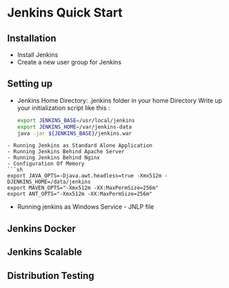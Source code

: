 # Jenkins Quick Start

## Installation
- Install Jenkins
- Create a new user group for Jenkins

## Setting up
- Jenkins Home Directory: .jenkins folder in your home Directory
  Write up your initialization script like this :
  ```sh
  export JENKINS_BASE=/usr/local/jenkins
  export JENKINS_HOME=/var/jenkins-data
  java -jar ${JENKINS_BASE}/jenkins.war
```
- Running Jenkins as Standard Alone Application
- Running Jenkins Behind Apache Server
- Running Jenkins Behind Nginx
- Configuration Of Memory
```sh
export JAVA_OPTS=-Djava.awt.headless=true -Xmx512m -DJENKINS_HOME=/data/jenkins
export MAVEN_OPTS="-Xmx512m -XX:MaxPermSize=256m"
export ANT_OPTS="-Xmx512m -XX:MaxPermSize=256m"
```
- Running jenkins as Windows Service - JNLP file

## Jenkins Docker
## Jenkins Scalable

## Distribution Testing
